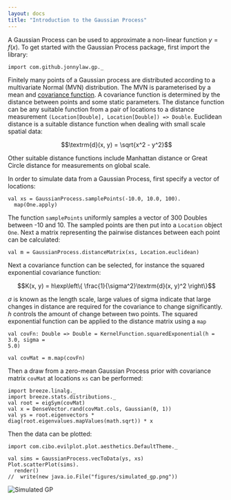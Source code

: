 ```yaml
---
layout: docs
title: "Introduction to the Gaussian Process"
---
```


A Gaussian Process can be used to approximate a non-linear function $y = f(x)$. To get started with the Gaussian Process package, first import the library:

```tut:silent
import com.github.jonnylaw.gp._
```

Finitely many points of a Gaussian process are distributed according to a
multivariate Normal (MVN) distribution. The MVN is parameterised by a mean and
[covariance function](covariance_function.html). A covariance function is
determined by the distance between points and some static parameters. The
distance function can be any suitable function from a pair of locations to a
distance measurement `(Location[Double], Location[Double]) => Double`. Euclidean
distance is a suitable distance function when dealing with small scale spatial data:

$$\textrm{d}(x, y) = \sqrt{x^2 - y^2}$$

Other suitable distance functions include Manhattan distance or Great Circle
distance for measurements on global scale.

In order to simulate data from a Gaussian Process, first specify a vector of locations:

```tut
val xs = GaussianProcess.samplePoints(-10.0, 10.0, 100).
  map(One.apply)
```

The function `samplePoints` uniformly samples a vector of 300 Doubles between -10
and 10. The sampled points are then put into a `Location` object `One`. Next a
matrix representing the pairwise distances between each point can be calculated:

```tut
val m = GaussianProcess.distanceMatrix(xs, Location.euclidean)
```

Next a covariance function can be selected, for instance the squared exponential
covariance function:

$$K(x, y) = h\exp\left\{ \frac{1}{\sigma^2}\textrm{d}(x, y)^2 \right\}$$

$\sigma$ is known as the length scale, large values of sigma indicate that large
changes in distance are required for the covariance to change significantly. $h$
controls the amount of change between two points. The squared exponential
function can be applied to the distance matrix using a `map`

```tut
val covFn: Double => Double = KernelFunction.squaredExponential(h = 3.0, sigma =
5.0)

val covMat = m.map(covFn)
```

Then a draw from a zero-mean Gaussian Process prior with covariance matrix
`covMat` at locations `xs` can be performed:

```tut
import breeze.linalg._
import breeze.stats.distributions._
val root = eigSym(covMat)
val x = DenseVector.rand(covMat.cols, Gaussian(0, 1))
val ys = root.eigenvectors * diag(root.eigenvalues.mapValues(math.sqrt)) * x
```

Then the data can be plotted:

```tut
import com.cibo.evilplot.plot.aesthetics.DefaultTheme._

val sims = GaussianProcess.vecToData(ys, xs)
Plot.scatterPlot(sims).
  render()
//  write(new java.io.File("figures/simulated_gp.png"))
```

![Simulated GP](figures/simulated_gp.png)

